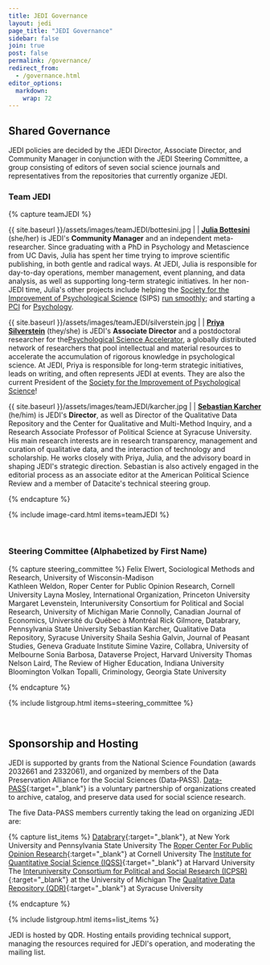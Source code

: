 ```yaml
---
title: JEDI Governance
layout: jedi
page_title: "JEDI Governance"
sidebar: false
join: true
post: false
permalink: /governance/
redirect_from:
  - /governance.html
editor_options: 
  markdown: 
    wrap: 72
---
```


## Shared Governance

JEDI policies are decided by the JEDI Director, Associate Director, and Community Manager in conjunction with the JEDI Steering Committee, a group consisting of editors of seven social science journals and representatives from the repositories that currently organize JEDI.

### Team JEDI

{% capture teamJEDI %}

{{ site.baseurl }}/assets/images/teamJEDI/bottesini.jpg | | [**Julia Bottesini**](http://juliabottesini.com/) (she/her) is JEDI's **Community Manager** and an independent meta-researcher. Since graduating with a PhD in Psychology and Metascience from UC Davis, Julia has spent her time trying to improve scientific publishing, in both gentle and radical ways. At JEDI, Julia is responsible for day-to-day operations, member management, event planning, and data analysis, as well as supporting long-term strategic initiatives. In her non-JEDI time, Julia's other projects include helping the [Society for the Improvement of Psychological Science](http://improvingpsych.org) (SIPS) [run smoothly](https://improvingpsych.org/board/#exec-officers); and starting a [PCI](http://peercommunityin.org) for [Psychology](https://groups.google.com/g/pci-psychology/about).

{{ site.baseurl }}/assets/images/teamJEDI/silverstein.jpg | | [**Priya Silverstein**](https://www.priyasilverstein.com/) (they/she) is JEDI's **Associate Director** and a postdoctoral researcher for the[Psychological Science Accelerator](https://psysciacc.org/), a globally distributed network of researchers that pool intellectual and material resources to accelerate the accumulation of rigorous knowledge in psychological science. At JEDI, Priya is responsible for long-term strategic initiatives, leads on writing, and often represents JEDI at events. They are also the current President of the [Society for the Improvement of Psychological Science](https://improvingpsych.org/)!


{{ site.baseurl }}/assets/images/teamJEDI/karcher.jpg | | [**Sebastian Karcher**](https://www.sebastiankarcher.com/) (he/him) is JEDI's **Director**, as well as Director of the Qualitative Data Repository and the Center for Qualitative and Multi-Method Inquiry, and a Research Associate Professor of Political Science at Syracuse University. His main research interests are in research transparency, management and curation of qualitative data, and the interaction of technology and scholarship. He works closely with Priya, Julia, and the advisory board in shaping JEDI's strategic direction. Sebastian is also actively engaged in the editorial process as an associate editor at the American Political Science Review and a member of Datacite's technical steering group.

{% endcapture %}

{% include image-card.html items=teamJEDI %}

<br />

### Steering Committee (Alphabetized by First Name)

{% capture steering_committee %} 
Felix Elwert, Sociological Methods and Research, University of Wisconsin-Madison  
Kathleen Weldon, Roper Center for Public Opinion Research, Cornell University 
Layna Mosley, International Organization, Princeton University 
Margaret Levenstein, Interuniversity Consortium for Political and Social Research, University of Michigan
Marie Connolly, Canadian Journal of Economics, Université du Québec à Montréal 
Rick Gilmore, Databrary, Pennsylvania State University
Sebastian Karcher, Qualitative Data Repository, Syracuse University
Shaila Seshia Galvin, Journal of Peasant Studies, Geneva Graduate Institute 
Simine Vazire, Collabra, University of Melbourne 
Sonia Barbosa, Dataverse Project, Harvard University 
Thomas Nelson Laird, The Review of Higher Education, Indiana University Bloomington 
Volkan Topalli, Criminology, Georgia State University 

{% endcapture %}

{% include listgroup.html items=steering_committee %}

<br />


## Sponsorship and Hosting

JEDI is supported by grants from the National Science Foundation (awards 2032661 and 2332061), and organized by members of the Data Preservation Alliance for the Social Sciences (Data‐PASS). [Data-PASS](http://www.data-pass.org/about){:target="\_blank"} is a voluntary partnership of organizations created to archive, catalog, and preserve data used for social science research.

The five Data-PASS members currently taking the lead on organizing JEDI are:

{% capture list_items %}
[Databrary](https://nyu.databrary.org/){:target="\_blank"}, at New York University and Pennsylvania State University
The [Roper Center For Public Opinion Research](https://ropercenter.cornell.edu/){:target="\_blank"} at Cornell University 
The [Institute for Quantitative Social Science (IQSS)](https://www.iq.harvard.edu/){:target="\_blank"} at Harvard University 
The [Interuniversity Consortium for Political and Social Research (ICPSR)](https://www.icpsr.umich.edu/icpsrweb/){:target="\_blank"} at the University of Michigan 
The [Qualitative Data Repository (QDR)](https://qdr.syr.edu/){:target="\_blank"} at Syracuse University

{% endcapture %}

{% include listgroup.html items=list_items %}

JEDI is hosted by QDR. Hosting entails providing technical support,
managing the resources required for JEDI's operation, and moderating the
mailing list.
